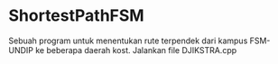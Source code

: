 # ShortestPathFSM
Sebuah program untuk menentukan rute terpendek dari kampus FSM-UNDIP ke beberapa daerah kost.
Jalankan file DJIKSTRA.cpp
